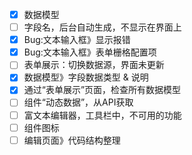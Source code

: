 - [x] 数据模型
- [ ] 字段名，后台自动生成，不显示在界面上
- [x] Bug:文本输入框》显示报错
- [x] Bug:文本输入框》表单栅格配置项
- [ ] 表单展示：切换数据源，界面未更新
- [x] 数据模型》字段数据类型 & 说明
- [x] 通过“表单展示”页面，检查所有数据模型
- [ ] 组件“动态数据”，从API获取
- [ ] 富文本编辑器，工具栏中，不可用的功能
- [ ] 组件图标
- [ ] 编辑页面》代码结构整理
